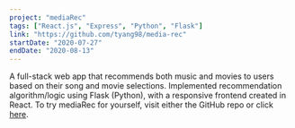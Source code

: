 ```yaml
---
project: "mediaRec"
tags: ["React.js", "Express", "Python", "Flask"]
link: "https://github.com/tyang98/media-rec"
startDate: "2020-07-27"
endDate: "2020-08-13"
---
```


A full-stack web app that recommends both music and movies to users based on their song and movie selections. Implemented recommendation algorithm/logic using Flask (Python), with a responsive frontend created in React. To try mediaRec for yourself, visit either the GitHub repo or click [here](https://media-rec.herokuapp.com/).</p>
